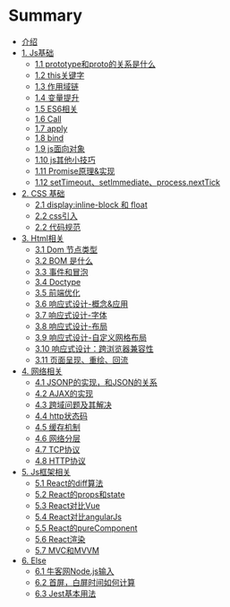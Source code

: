 # Summary

* [介绍](README.md)
* [1. Js基础]()
  * [1.1 prototype和proto的关系是什么](basic/prototype.md)
  * [1.2 this关键字](basic/this.md)
  * [1.3 作用域链](basic/scope-chain.md)
  * [1.4 变量提升](basic/scope-up.md)
  * [1.5 ES6相关](basic/es6.md)
  * [1.6 Call](basic/call.md)
  * [1.7 apply](basic/apply.md)
  * [1.8 bind](basic/bind.md)
  * [1.9 js面向对象](basic/js-OOP.md)
  * [1.10 js其他小技巧](basic/js-else.md)
  * [1.11 Promise原理&实现](basic/promise.md)
  * [1.12 setTimeout、setImmediate、process.nextTick](basic/nextTick-setTimeout.md.md)
* [2. CSS 基础]()
  * [2.1 display:inline-block 和 float ](css/display-float.md)
  * [2.2 css引入 ](css/link&import.md)
  * [2.2 代码规范 ](css/code-guide.md)
* [3. Html相关]()
  * [ 3.1 Dom 节点类型](html/dom-nodetype.md)
  * [ 3.2 BOM 是什么](html/BOM.md)
  * [ 3.3 事件和冒泡](html/event-bubble.md)
  * [ 3.4 Doctype](html/Doctype.md)
  * [ 3.5 前端优化](html/web-optimization.md)
  * [ 3.6 响应式设计-概念&应用](html/RWD-concept.md)
  * [ 3.7 响应式设计-字体](html/RWD-font.md)
  * [ 3.8 响应式设计-布局](html/RWD-layout.md)
  * [ 3.9 响应式设计-自定义网格布局](html/RWD-gird.md)
  * [ 3.10 响应式设计：跨浏览器兼容性](html/RWD-cross-browser.md)
  * [ 3.11 页面呈现、重绘、回流](html/pageview.md)
* [4. 网络相关]()
  * [4.1 JSONP的实现，和JSON的关系](network/jsonp.md)
  * [4.2 AJAX的实现](network/ajax.md)
  * [4.3 跨域问题及其解决](network/cross-origin.md)
  * [4.4 http状态码](network/http-code.md)
  * [4.5 缓存机制](network/cache.md)
  * [4.6 网络分层](network/net-level.md)
  * [4.7 TCP协议](network/tcp.md)
  * [4.8 HTTP协议](network/http.md)
* [5. Js框架相关]()
  * [5.1 React的diff算法](frame/React-diff.md)
  * [5.2 React的props和state](frame/React-diff.md)
  * [5.3 React对比Vue](frame/react-vue.md)
  * [5.4 React对比angularJs](frame/react-angular.md)
  * [5.5 React的pureComponent](frame/react-purecomponent.md)
  * [5.6 React渲染](frame/React-render.md)
  * [5.7 MVC和MVVM](frame/mvc-mvvm.md)
* [6. Else]() 
  * [6.1 牛客网Node.js输入](else/nowCoder.md)
  * [6.2 首屏，白屏时间如何计算](else/firstScreen.md)
  * [6.3 Jest基本用法](else/jestUsage.md)

